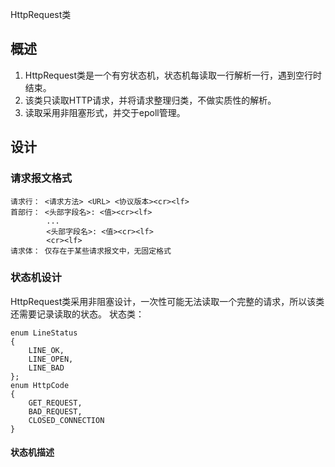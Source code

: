 HttpRequest类

## 概述
1. HttpRequest类是一个有穷状态机，状态机每读取一行解析一行，遇到空行时结束。
2. 该类只读取HTTP请求，并将请求整理归类，不做实质性的解析。
3. 读取采用非阻塞形式，并交于epoll管理。

## 设计
### 请求报文格式
```
请求行： <请求方法> <URL> <协议版本><cr><lf>
首部行： <头部字段名>: <值><cr><lf>
        ...
        <头部字段名>: <值><cr><lf>
        <cr><lf>
请求体： 仅存在于某些请求报文中，无固定格式
```

### 状态机设计
HttpRequest类采用非阻塞设计，一次性可能无法读取一个完整的请求，所以该类还需要记录读取的状态。
状态类：
```
enum LineStatus
{
    LINE_OK,
    LINE_OPEN,
    LINE_BAD
};
enum HttpCode
{
    GET_REQUEST,
    BAD_REQUEST,
    CLOSED_CONNECTION
}
```
#### 状态机描述
